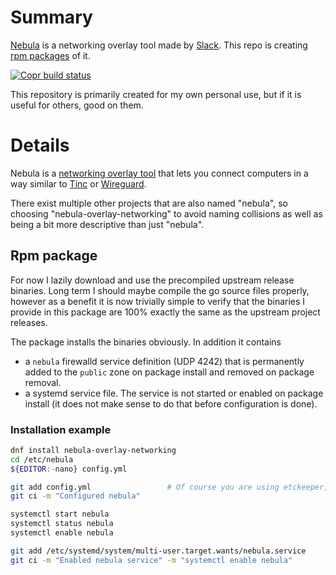 # Summary

[Nebula](https://nebula.defined.net/docs/) is a networking overlay tool
made by [Slack](https://github.com/slackhq/nebula). This repo is creating
[rpm packages](https://copr.fedorainfracloud.org/coprs/hlovdal/nebula-overlay-networking/)
of it.

[![Copr build status](https://copr.fedorainfracloud.org/coprs/hlovdal/nebula-overlay-networking/package/nebula-overlay-networking/status_image/last_build.png)](https://copr.fedorainfracloud.org/coprs/hlovdal/nebula-overlay-networking/package/nebula-overlay-networking/)

This repository is primarily created for my own personal use, but if it is
useful for others, good on them.

# Details

Nebula is a [networking overlay tool](https://slack.engineering/introducing-nebula-the-open-source-global-overlay-network-from-slack/)
that lets you connect computers in a way similar to [Tinc](https://www.tinc-vpn.org/)
or [Wireguard](https://www.wireguard.com/).

There exist multiple other projects that are also named "nebula", so choosing
"nebula-overlay-networking" to avoid naming collisions as well as being a bit
more descriptive than just "nebula".

## Rpm package

For now I lazily download and use the precompiled upstream release binaries.
Long term I should maybe compile the go source files properly, however as a
benefit it is now trivially simple to verify that the binaries I provide in
this package are 100% exactly the same as the upstream project releases.

The package installs the binaries obviously. In addition it contains

- a `nebula` firewalld service definition (UDP 4242) that is permanently added
to the `public` zone on package install and removed on package removal.
- a systemd service file. The service is not started or enabled on package
install (it does not make sense to do that before configuration is done).

### Installation example

```bash
dnf install nebula-overlay-networking
cd /etc/nebula
${EDITOR:-nano} config.yml

git add config.yml                 # Of course you are using etckeeper, right?
git ci -m "Configured nebula"

systemctl start nebula
systemctl status nebula
systemctl enable nebula

git add /etc/systemd/system/multi-user.target.wants/nebula.service
git ci -m "Enabled nebula service" -m "systemctl enable nebula"
```
